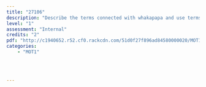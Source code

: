 ```yaml
---
title: "27106"
description: "Describe the terms connected with whakapapa and use terms within one's own whakapapa"
level: "1"
assessment: "Internal"
credits: "2"
pdf: "http://c1940652.r52.cf0.rackcdn.com/51d0f27f896ad84580000020/MOT1-27106.pdf"
categories:
    - "MOT1"
    
    
    
    
---
```

